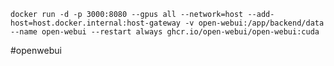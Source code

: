 `docker run -d -p 3000:8080 --gpus all --network=host --add-host=host.docker.internal:host-gateway -v open-webui:/app/backend/data --name open-webui --restart always ghcr.io/open-webui/open-webui:cuda`

#openwebui 